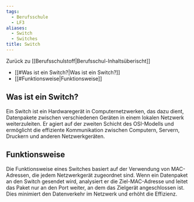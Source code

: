 ```yaml
---
tags:
  - Berufsschule
  - LF3
aliases:
  - Switch
  - Switches
title: Switch
---
```

Zurück zu [[Berufsschulstoff|Berufsschul-Inhaltsüberischt]]

- [[#Was ist ein Switch?|Was ist ein Switch?]]
- [[#Funktionsweise|Funktionsweise]]

## Was ist ein Switch?

Ein Switch ist ein Hardwaregerät in Computernetzwerken, das dazu dient, Datenpakete zwischen verschiedenen Geräten in einem lokalen Netzwerk weiterzuleiten. Er agiert auf der zweiten Schicht des OSI-Modells und ermöglicht die effiziente Kommunikation zwischen Computern, Servern, Druckern und anderen Netzwerkgeräten.

## Funktionsweise

Die Funktionsweise eines Switches basiert auf der Verwendung von MAC-Adressen, die jedem Netzwerkgerät zugeordnet sind. Wenn ein Datenpaket an den Switch gesendet wird, analysiert er die Ziel-MAC-Adresse und leitet das Paket nur an den Port weiter, an dem das Zielgerät angeschlossen ist. Dies minimiert den Datenverkehr im Netzwerk und erhöht die Effizienz.
